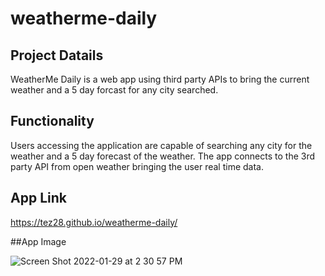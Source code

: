 # weatherme-daily

## Project Datails

WeatherMe Daily is a web app using third party APIs to bring the current weather and a 5 day forcast for any city searched.

## Functionality

Users accessing the application are capable of searching any city for the weather and a 5 day forecast of the weather. The app connects to the 3rd party API from open weather bringing the user real time data.

## App Link

https://tez28.github.io/weatherme-daily/

##App Image

![Screen Shot 2022-01-29 at 2 30 57 PM](https://user-images.githubusercontent.com/92187341/151674923-f3601894-d815-4081-93c9-c61cecfd4624.png)
